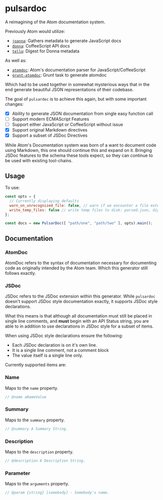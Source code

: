# pulsardoc

A reimagining of the Atom documentation system.

Previously Atom would utilize:

  * [`joanna`](https://github.com/atom/joanna/tree/master): Gathers metadata to generate JavaScript docs
  * [`donna`](https://github.com/atom/donna/tree/master): CoffeeScript API docs
  * [`tello`](https://github.com/atom/tello/tree/master): Digest for Donna metadata

As well as:

  * [`atomdoc`](https://github.com/atom/atomdoc): Atom's documentation parser for JavaScript/CoffeeScript
  * [`grunt-atomdoc`](https://github.com/atom/grunt-atomdoc): Grunt task to generate atomdoc

Which had to be used together in somewhat mysterious ways that in the end generate beautiful JSON representations of their codebase.

The goal of `pulsardoc` is to achieve this again, but with some important changes:

- [X] Ability to generate JSON documentation from single easy function call
- [ ] Support modern ECMAScript Features
- [ ] Support either JavaScript or CoffeeScript without issue
- [X] Support original Markdown directives
- [X] Support a subset of JSDoc Directives

While Atom's Documentation system was born of a want to document code using Markdown, this one should continue this and expand on it.
Bringing JSDoc features to the schema these tools expect, so they can continue to be used with existing tool-chains.

## Usage

To use:

```js
const opts = {
  // Currently displaying defaults
  warn_on_unrecognized_file: false, // warn if we encounter a file extension that we won't/can't handle
  write_temp_files: false // write temp files to disk: parsed.json, digested.json, jsdocified.json
};

const docs = new PulsarDoc([ "path/one", "path/two" ], opts).main();
```

## Documentation

### AtomDoc

AtomDoc refers to the syntax of documentation necessary for documenting code as originally intended by the Atom team.
Which this generator still follows exactly.


### JSDoc

JSDoc refers to the JSDoc extension within this generator. While `pulsardoc` doesn't support JSDoc style documentation exactly, it supports JSDoc style declarations.

What this means is that although all documentation must still be placed in single line comments, and **must** begin with an API Status string, you are able to in addition to use declarations in JSDoc style for a subset of items.

When using JSDoc style declarations ensure the following:
  * Each JSDoc declaration is on it's own line.
  * It is a single line comment, not a comment block
  * The value itself is a single line only.

Currently supported items are:

### Name

Maps to the `name` property.

```js
// @name aNameValue
```

### Summary

Maps to the `summary` property.

```js
// @summary A Summary String.
```

### Description

Maps to the `description` property.

```js
// @description A Description String.
```

### Parameter

Maps to the `arguments` property.

```js
// @param {string} [somebody] - Somebody's name.
```
